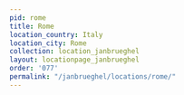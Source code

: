 ```yaml
---
pid: rome
title: Rome
location_country: Italy
location_city: Rome
collection: location_janbrueghel
layout: locationpage_janbrueghel
order: '077'
permalink: "/janbrueghel/locations/rome/"
---
```

